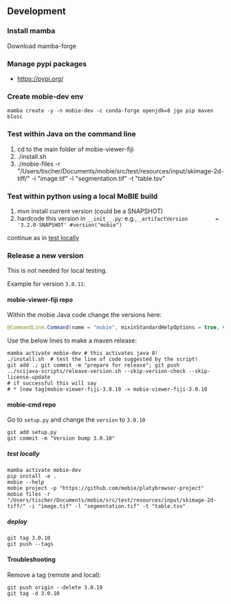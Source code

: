 ## Development

### Install mamba

Download mamba-forge

### Manage pypi packages

- https://pypi.org/

### Create mobie-dev env

```
mamba create -y -n mobie-dev -c conda-forge openjdk=8 jgo pip maven blosc
```

### Test within Java on the command line

1. cd to the main folder of mobie-viewer-fiji
2. ./install.sh
3. ./mobie-files -r "/Users/tischer/Documents/mobie/src/test/resources/input/skimage-2d-tiff/" -i "image.tif" -l "segmentation.tif" -t "table.tsv" 

### Test within python using a local MoBIE build

1. mvn install current version (could be a SNAPSHOT)
2. hardcode this version in `__init__.py`: e.g., 
   `_artifactVersion         = '3.2.0-SNAPSHOT' #version("mobie")` 
   
continue as in [test locally](#test-locally)

### Release a new version

This is not needed for local testing.

Example for version `3.0.11`:

#### mobie-viewer-fiji repo

Within the mobie Java code change the versions here:
```java
@CommandLine.Command(name = "mobie", mixinStandardHelpOptions = true, version = "3.0.11", description = "Visualise multi-modal big image data, see https://mobie.github.io/")
```

Use the below lines to make a maven release:

```
mamba activate mobie-dev # this activates java 8!
./install.sh  # test the line of code suggested by the script!
git add .; git commit -m "prepare for release"; git push
../scijava-scripts/release-version.sh --skip-version-check --skip-license-update
# if successful this will say
# * [new tag]mobie-viewer-fiji-3.0.10 -> mobie-viewer-fiji-3.0.10
```

#### mobie-cmd repo

Go to `setup.py` and change the `version` to `3.0.10`

```
git add setup.py
git commit -m "Version bump 3.0.10"
```


##### test locally

```
mamba activate mobie-dev
pip install -e .
mobie --help
mobie project -p "https://github.com/mobie/platybrowser-project"
mobie files -r "/Users/tischer/Documents/mobie/src/test/resources/input/skimage-2d-tiff/" -i "image.tif" -l "segmentation.tif" -t "table.tsv"
```

##### deploy

```
git tag 3.0.10
git push --tags
```


#### Troubleshooting

Remove a tag (remote and local):

```
git push origin --delete 3.0.10
git tag -d 3.0.10
```


